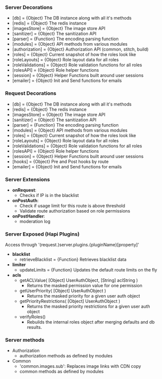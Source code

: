 ### Server Decorations
 * [db] = {Object} The DB instance along with all it's methods
 * [redis] = {Object} The redis instance
 * [imagesStore] = {Object} The image store API
 * [sanitizer] = {Object} The sanitization API
 * [parser] = {Function} The encoding parsing function
 * [modules] = {Object} API methods from various modules
 * [authorization] = {Object} Authorization API (common, stitch, build)
 * [roles] = {Object} Current snapshot of how the roles look like
 * [roleLayouts] = {Object} Role layout data for all roles
 * [roleValidations] = {Object} Role validation functions for all roles
 * [rolesAPI] = {Object} Role helper functions
 * [session] = {Object} Helper Functions built around user sessions
 * [emailer] = {Object} Init and Send functions for emails


### Request Decorations
 * [db] = {Object} The DB instance along with all it's methods
 * [redis] = {Object} The redis instance
 * [imagesStore] = {Object} The image store API
 * [sanitizer] = {Object} The sanitization API
 * [parser] = {Function} The encoding parsing function
 * [modules] = {Object} API methods from various modules
 * [roles] = {Object} Current snapshot of how the roles look like
 * [roleLayouts] = {Object} Role layout data for all roles
 * [roleValidations] = {Object} Role validation functions for all roles
 * [rolesAPI] = {Object} Role helper functions
 * [session] = {Object} Helper Functions built around user sessions
 * [hooks] = {Object} Pre and Post hooks by route
 * [emailer] = {Object} Init and Send functions for emails


### Server Extensions
 * **onRequest**:
   - Checks if IP is in the blacklist
 * **onPostAuth**:
   - Check if usage limit for this route is above threshold
   - Validate route authorization based on role permissions
 * **onPostHandler**:
   - moderation log


### Server Exposed (Hapi Plugins)
 Access through '(request.)server.plugins.{pluginName}[property]'
 * **blacklist**
   - retrieveBlacklist = {Function} Retrieves blacklist data
 * **limiter**
   - updateLimits = {Function} Updates the default route limits on the fly
 * **acls**
   - getACLValue( [Object] UserAuthObject, [String] aclString )
     - Returns the masked permission value for one permission
   - getUserPriority( [Object] UserAuthObject )
     - Returns the masked priority for a given user auth object
   - getPriorityRestrictions( [Object] UserAuthObject )
     - Returns the masked priority restrictions for a given user auth object
   - verifyRoles()
     - Rebuilds the internal roles object after merging defaults and db results.


### Server methods
 * Authorization
   - authorization methods as defined by modules
 * Common
   - 'common.images.sub': Replaces image links with CDN copy
   - common methods as defined by modules
